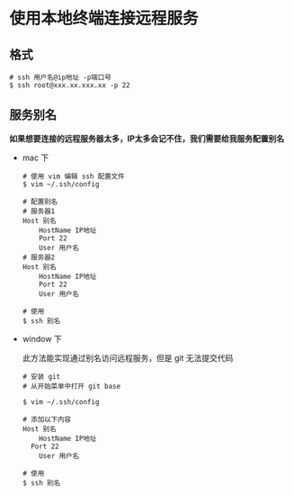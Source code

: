 # 使用本地终端连接远程服务

## 格式

```shell
# ssh 用户名@ip地址 -p端口号    
$ ssh root@xxx.xx.xxx.xx -p 22
```



## 服务别名

**如果想要连接的远程服务器太多，IP太多会记不住，我们需要给我服务配置别名**



+ mac 下

  ```shell
  # 使用 vim 编辑 ssh 配置文件
  $ vim ~/.ssh/config
  
  # 配置别名
  # 服务器1
  Host 别名
      HostName IP地址
      Port 22
      User 用户名
  # 服务器2
  Host 别名
      HostName IP地址
      Port 22
      User 用户名
      
  # 使用
  $ ssh 别名
  ```

+ window 下

  此方法能实现通过别名访问远程服务，但是 git 无法提交代码
  
  ```shell
  # 安装 git 
  # 从开始菜单中打开 git base
  
  $ vim ~/.ssh/config
  
  # 添加以下内容
  Host 别名
      HostName IP地址
    Port 22
      User 用户名
      
  # 使用
  $ ssh 别名
  ```
  
  

